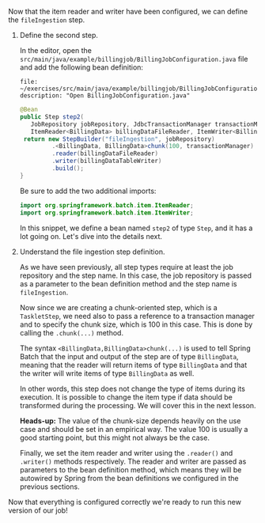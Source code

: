 Now that the item reader and writer have been configured, we can define the `fileIngestion` step.

1. Define the second step.

   In the editor, open the `src/main/java/example/billingjob/BillingJobConfiguration.java` file and add the following bean definition:

   ```editor:open-file
   file: ~/exercises/src/main/java/example/billingjob/BillingJobConfiguration.java
   description: "Open BillingJobConfiguration.java"
   ```

   ```java
   @Bean
   public Step step2(
      JobRepository jobRepository, JdbcTransactionManager transactionManager,
      ItemReader<BillingData> billingDataFileReader, ItemWriter<BillingData> billingDataTableWriter) {
   	return new StepBuilder("fileIngestion", jobRepository)
   			.<BillingData, BillingData>chunk(100, transactionManager)
   			.reader(billingDataFileReader)
   			.writer(billingDataTableWriter)
   			.build();
   }
   ```

   Be sure to add the two additional imports:

   ```java
   import org.springframework.batch.item.ItemReader;
   import org.springframework.batch.item.ItemWriter;
   ```

   In this snippet, we define a bean named `step2` of type `Step`, and it has a lot going on. Let's dive into the details next.

1. Understand the file ingestion step definition.

   As we have seen previously, all step types require at least the job repository and the step name. In this case, the job repository is passed as a parameter to the bean definition method and the step name is `fileIngestion`.

   Now since we are creating a chunk-oriented step, which is a `TaskletStep`, we need also to pass a reference to a transaction manager and to specify the chunk size, which is 100 in this case. This is done by calling the `.chunk(...)` method.

   The syntax `<BillingData,BillingData>chunk(...)` is used to tell Spring Batch that the input and output of the step are of type `BillingData`, meaning that the reader will return items of type `BillingData` and that the writer will write items of type `BillingData` as well.

   In other words, this step does not change the type of items during its execution. It is possible to change the item type if data should be transformed during the processing. We will cover this in the next lesson.

   **Heads-up:** The value of the chunk-size depends heavily on the use case and should be set in an empirical way. The value 100 is usually a good starting point, but this might not always be the case.

   Finally, we set the item reader and writer using the `.reader()` and `.writer()` methods respectively. The reader and writer are passed as parameters to the bean definition method, which means they will be autowired by Spring from the bean definitions we configured in the previous sections.

Now that everything is configured correctly we're ready to run this new version of our job!
